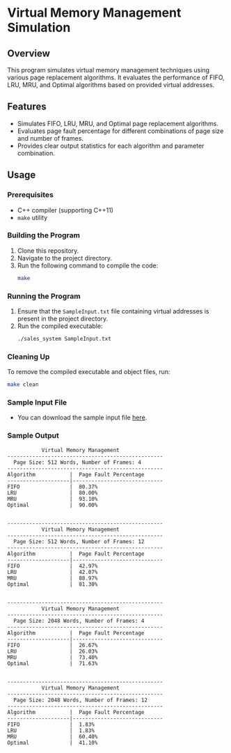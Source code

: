 # Virtual Memory Management Simulation

## Overview

This program simulates virtual memory management techniques using various page replacement algorithms. It evaluates the performance of FIFO, LRU, MRU, and Optimal algorithms based on provided virtual addresses.

## Features

- Simulates FIFO, LRU, MRU, and Optimal page replacement algorithms.
- Evaluates page fault percentage for different combinations of page size and number of frames.
- Provides clear output statistics for each algorithm and parameter combination.

## Usage

### Prerequisites
- C++ compiler (supporting C++11)
- `make` utility

### Building the Program
1. Clone this repository.
2. Navigate to the project directory.
3. Run the following command to compile the code:
    ```bash
    make
    ```

### Running the Program
1. Ensure that the `SampleInput.txt` file containing virtual addresses is present in the project directory.
2. Run the compiled executable:
    ```bash
    ./sales_system SampleInput.txt
    ```

### Cleaning Up
To remove the compiled executable and object files, run:
```bash
make clean 
```

### Sample Input File
- You can download the sample input file [here](/home/cs_hpate021/Cs471/CS471---CourseProject/VMEMMAN/SampleInput.txt).

### Sample Output
```--------------------------------------------------
           Virtual Memory Management          
--------------------------------------------------
  Page Size: 512 Words, Number of Frames: 4
--------------------------------------------------
Algorithm           |  Page Fault Percentage
--------------------|-----------------------------
FIFO                |  80.37%
LRU                 |  80.00%
MRU                 |  93.10%
Optimal             |  90.00%


--------------------------------------------------
           Virtual Memory Management          
--------------------------------------------------
  Page Size: 512 Words, Number of Frames: 12
--------------------------------------------------
Algorithm           |  Page Fault Percentage
--------------------|-----------------------------
FIFO                |  42.97%
LRU                 |  42.07%
MRU                 |  88.97%
Optimal             |  81.30%


--------------------------------------------------
           Virtual Memory Management          
--------------------------------------------------
  Page Size: 2048 Words, Number of Frames: 4
--------------------------------------------------
Algorithm           |  Page Fault Percentage
--------------------|-----------------------------
FIFO                |  26.67%
LRU                 |  26.03%
MRU                 |  73.40%
Optimal             |  71.63%


--------------------------------------------------
           Virtual Memory Management          
--------------------------------------------------
  Page Size: 2048 Words, Number of Frames: 12
--------------------------------------------------
Algorithm           |  Page Fault Percentage
--------------------|-----------------------------
FIFO                |  1.83%
LRU                 |  1.83%
MRU                 |  60.40%
Optimal             |  41.10%

